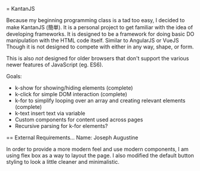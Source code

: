 = KantanJS

Because my beginning programming class is a tad too easy, I decided to make
KantanJS (簡単). It is a personal project to get familiar with the idea of
developing frameworks. It is designed to be a framework for doing basic DO
manipulation with the HTML code itself. Similar to AngularJS or VueJS
Though it is not designed to compete with either in any way, shape, or form.

This is also *not* designed for older browsers that don't support the various
newer features of JavaScript (eg. ES6).

Goals:
* k-show for showing/hiding elements (complete)
* k-click for simple DOM interaction (complete)
* k-for to simplify looping over an array and creating relevant elements (complete)
* k-text insert text via variable
* Custom components for content used across pages
* Recursive parsing for k-for elements?

== External Requirements...
Name: Joseph Augustine

In order to provide a more modern feel and use modern components, I am using
flex box as a way to layout the page. I also modified the default button
styling to look a little cleaner and minimalistic.
